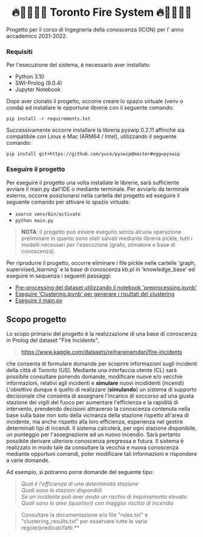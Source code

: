  <center>

# <div align="center">🔥👨🏻‍🚒🚒 Toronto Fire System 🔥👨🏻‍🚒🚒</div>

</center>

<div>

Progetto per il corso di Ingegneria della conoscenza (ICON) per l' anno accademico 2021-2022.

### Requisiti
Per l'esecuzione del sistema, è necessario aver installato: 
  - Python 3.10
  - SWI-Prolog (9.0.4)
  - Jupyter Notebook
  
Dopo aver clonato il progetto, occorre creare lo spazio virtuale (venv o conda) ed installare le opportune librerie con il seguente comando:

`pip install -r requirements.txt`

Successivamente occorre installare la libreria pyswip 0.2.11 affinché sia compatibile con Linux e Mac (ARM64 / Intel), utilizzando il seguente comando: 

`pip install git+https://github.com/yuce/pyswip@master#egg=pyswip`

### Eseguire il progetto
Per eseguire il progetto una volta installate le librerie, sarà sufficiente avviare il main.py dall'IDE o mediante terminale. Per avviarlo da terminale esterno, occorre posizionarsi nella cartella del progetto ed eseguire il seguente comando per attivare lo spazio virtuale:

- `source venv/bin/activate`
- `python main.py`


 > **NOTA**: Il progetto può essere eseguito senza alcuna operazione preliminare in quanto sono stati salvati mediante libreria pickle, tutti i modelli necessari per l'esecuzione (grafo, stimatore e base di conoscenza).

 Per riprodurre il progetto, occorre eliminare i file pickle nelle cartelle 'graph, supervised_learning' e la base di conoscenza kb.pl in 'knowledge_base' ed eseguire in sequenza i seguenti passaggi:

- <u> Pre-processing del dataset utilizzando il notebook 'preprocessing.ipynb' </u>
- <u> Eseguire 'Clustering.ipynb' per generare i risultati del clustering </u>
- <u> Eseguire il main.py </u>

## Scopo progetto
Lo scopo primario del progetto è la realizzazione di una base di conoscenza in Prolog del dataset "Fire Incidents", 
> https://www.kaggle.com/datasets/reihanenamdari/fire-incidents

che consenta di formulare domande per scoprire informazioni sugli incidenti della città di Toronto (US). Mediante una interfaccia utente (CL) sarà possibile consultare ponendo domande, modificare nuove e/o vecchie informazioni, relativi agli incidenti e **simulare** nuovi incididenti (incendi)
L'obiettivo dunque è quello di realizzare (**simulando**) un sistema di supporto decisionale che consenta di assegnare l'incarico di soccorso ad una giusta stazione dei vigili del fuoco per aumentare l'efficienza e la rapidità di intervento, prendendo decisioni attraverso la conoscenza contenuta nella base sulla base non solo della vicinanza della stazione rispetto all'area di incidente, ma anche rispetto alla loro efficienza, esperienza nel gestire determinati tipi di incendi. Il sistema calcolerà, per ogni stazione disponibile, un punteggio per l'assegnazione ad un nuovo incendio.
Sarà pertanto possibile derivare ulteriore conoscenza pregressa e futura. Il sistema è realizzato in modo tale da consultare la vecchia e nuova conoscenza mediante opportuni comandi, poter modificare tali informazioni e rispondere a varie domande.

Ad esempio, si potranno porre domande del seguente tipo:
> <i> Qual è l'efficienza di una determinata stazione </i>
<br> <i> Quali sono le stazioni disponibili </i>
<br> <i> Se un incidente può aver avuto un rischio di inquinamento elevato </i>
<br> <i> Quali sono le aree (quartieri) con maggior rischio di incendio </i>

> Consultare la documentazione e/o file "rules.txt" e "clustering_results.txt" per osservare tutte le varie regole/predicati/fatti.**


